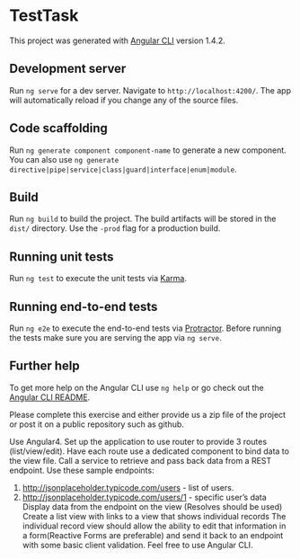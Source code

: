 # TestTask

This project was generated with [Angular CLI](https://github.com/angular/angular-cli) version 1.4.2.

## Development server

Run `ng serve` for a dev server. Navigate to `http://localhost:4200/`. The app will automatically reload if you change any of the source files.

## Code scaffolding

Run `ng generate component component-name` to generate a new component. You can also use `ng generate directive|pipe|service|class|guard|interface|enum|module`.

## Build

Run `ng build` to build the project. The build artifacts will be stored in the `dist/` directory. Use the `-prod` flag for a production build.

## Running unit tests

Run `ng test` to execute the unit tests via [Karma](https://karma-runner.github.io).

## Running end-to-end tests

Run `ng e2e` to execute the end-to-end tests via [Protractor](http://www.protractortest.org/).
Before running the tests make sure you are serving the app via `ng serve`.

## Further help

To get more help on the Angular CLI use `ng help` or go check out the [Angular CLI README](https://github.com/angular/angular-cli/blob/master/README.md).

Please complete this exercise and either provide us a zip file of the project or post it on a public repository such as github.

Use Angular4.
Set up the application to use router to provide 3 routes (list/view/edit).
Have each route use a dedicated component to bind data to the view file. 
Call a service to retrieve and pass back data from a REST endpoint. Use these sample endpoints:
1) http://jsonplaceholder.typicode.com/users - list of users.
2) http://jsonplaceholder.typicode.com/users/1 - specific user’s data
Display data from the endpoint on the view (Resolves should be used)
Create a list view with links to a view that shows individual records
The individual record view should allow the ability to edit that information in a form(Reactive Forms are preferable) and send it back to an endpoint with some basic client validation.
Feel free to use Angular CLI.